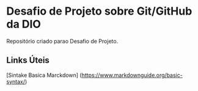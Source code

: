 # Desafio de Projeto sobre Git/GitHub da DIO
Repositório criado parao  Desafio de Projeto.

## Links Úteis

[Sintake Basica Marckdown] (https://www.markdownguide.org/basic-syntax/)
